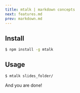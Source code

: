 ```yaml
---
title: mtalk | markdown concepts
next: features.md
prev: markdown.md
---
```

## Install

```bash
$ npm install -g mtalk
```

## Usage

```bash
$ mtalk slides_folder/
```

And you are done!